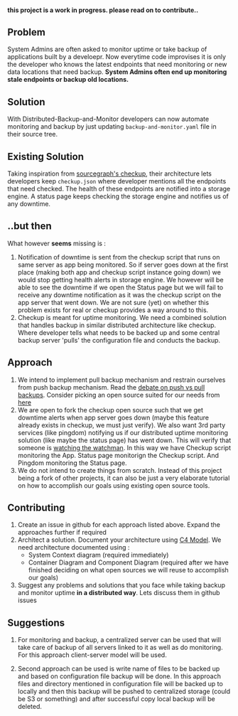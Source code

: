 #### this project is a work in progress. please read on to contribute.. ####

## Problem ##
System Admins are often asked to monitor uptime or take backup of applications built by a develoepr. Now everytime code improvises it is only the developer who knows the latest endpoints that need monitoring or new data locations that need backup. **System Admins often end up monitoring stale endpoints or backup old locations.**

## Solution ##
With Distributed-Backup-and-Monitor developers can now automate monitoring and backup by just updating `backup-and-monitor.yaml` file in their source tree.

## Existing Solution ##
Taking inspiration from [sourcegraph's checkup](https://about.sourcegraph.com/blog/why-we-open-sourced-our-uptime-monitoring-system/), their architecture lets developers keep `checkup.json` where developer mentions all the endpoints that need checked. The health of these endpoints are notified into a storage engine. A status page keeps checking the storage engine and notifies us of any downtime.

## ..but then ##
What however **seems** missing is :
1. Notification of downtime is sent from the checkup script that runs on same server as app being monitored. So if server goes down at the first place (making both app and checkup script instance going down) we would stop getting health alerts in storage engine. We however will be able to see the downtime if we open the Status page but we will fail to receive any downtime notification as it was the checkup script on the app server that went down. We are not sure (yet) on whether this problem exists for real or checkup provides a way around to this.
2. Checkup is meant for uptime monitoring. We need a combined solution that handles backup in similar distributed architecture like checkup. Where developer tells what needs to be backed up and some central backup server 'pulls' the configuration file and conducts the backup.

## Approach ##
1. We intend to implement pull backup mechanism and restrain ourselves from push backup mechanism. Read the [debate on push vs pull backups](https://news.ycombinator.com/item?id=8620236). Consider picking an open source suited for our needs from [here](https://github.com/restic/others)
2. We are open to fork the checkup open source such that we get downtime alerts when app server goes down (maybe this feature already exists in checkup, we must just verify). We also want 3rd party services (like pingdom) notifying us if our distributed uptime monitoring solution (like maybe the status page) has went down. This will verify that someone is [watching the watchman](https://www.urbandictionary.com/define.php?term=Who%20will%20watch%20the%20watchmen%3F). In this way we have Checkup script monitoring the App. Status page monitorign the Checkup script. And Pingdom monitoring the Status page.
3. We do not intend to create things from scratch. Instead of this project being a fork of other projects, it can also be just a very elaborate tutorial on how to accomplish our goals using existing open source tools.

## Contributing ##
1. Create an issue in github for each approach listed above. Expand the approaches further if required
2. Architect a solution. Document your architecture using [C4 Model](https://c4model.com/). We need architecture documented using :
    * System Context diagram (required immediately)
    * Container Diagram and Component Diagram (required after we have finished deciding on what open sources we will reuse to accomplish our goals) 
3. Suggest any problems and solutions that you face while taking backup and monitor uptime **in a distributed way**. Lets discuss them in github issues


## Suggestions ##
1) For monitoring and backup, a centralized server can be used that will take care of backup of all servers linked to it as well as do monitoring. For this approach client-server model will be used.

2) Second approach can be used is write name of files to be backed up and based on configuration file backup will be done. In this approach files and directory mentioned in configuration file will be backed up to locally and then this backup will be pushed to centralized storage (could be S3 or something) and after successful copy local backup will be deleted.

